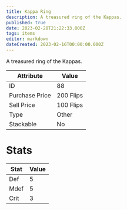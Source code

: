```yaml
---
title: Kappa Ring
description: A treasured ring of the Kappas.
published: true
date: 2023-02-28T21:22:33.000Z
tags: items
editor: markdown
dateCreated: 2023-02-16T00:00:00.000Z
---
```


A treasured ring of the Kappas.

|Attribute|Value|
|-|-|
|ID|88|
|Purchase Price|200 Flips|
|Sell Price|100 Flips|
|Type|Other|
|Stackable|No|

# Stats
|Stat|Value|
|-|-|
|Def|5|
|Mdef|5|
|Crit|3|
